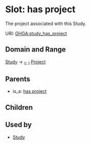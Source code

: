 
# Slot: has project


The project associated with this Study.

URI: [GHGA:study_has_project](https://w3id.org/GHGA/study_has_project)


## Domain and Range

[Study](Study.md) &#8594;  <sub>0..1</sub> [Project](Project.md)

## Parents

 *  is_a: [has project](has_project.md)

## Children


## Used by

 * [Study](Study.md)
